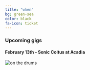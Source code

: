 ```yaml
---
title: "when"
bg: green-sea
color: black
fa-icon: ticket
---
```


### Upcoming gigs
#### February 13th - Sonic Coitus at Acadia



![on the drums](http://s27.postimg.org/6dkari3df/75992_2131942155010_808887214_n_1.jpg)
